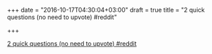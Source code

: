 +++
date = "2016-10-17T04:30:04+03:00"
draft = true
title = "2 quick questions (no need to upvote)  #reddit"

+++

<p><a href="https://t.co/eWTM1xSzn0">2 quick questions (no need to upvote)  #reddit</a></p>
